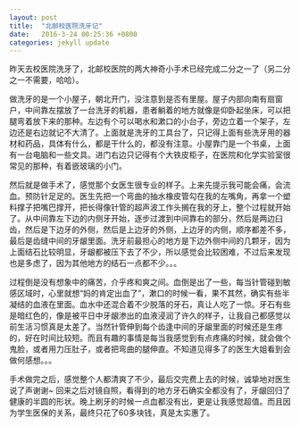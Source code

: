 ```yaml
---
layout: post
title:  "北邮校医院洗牙记"
date:   2016-3-24 00:25:36 +0800
categories: jekyll update
---
```

昨天去校医院洗牙了，北邮校医院的两大神奇小手术已经完成二分之一了（另二分之一不需要，哈哈）。

做洗牙的是一个小屋子，朝北开门，没注意到是否有里屋。屋子内部向南有扇窗户，中间靠左摆放了一台洗牙的机器，患者躺着的地方就像是仰卧起坐床，可以把腿弯着放下来的那种。左边有个可以喝水和漱口的小台子，旁边立着一个架子，左边还是右边就记不大清了。上面就是洗牙的工具台了，只记得上面有些洗牙用的器材和药品，具体有什么，都是干什么的，都没有注意。小屋靠门是一个书桌，上面有一台电脑和一些文具。进门右边只记得有个大铁皮柜子，在医院和化学实验室很常见的那种，有着嵌玻璃的小门。

然后就是做手术了，感觉那个女医生很专业的样子。上来先提示我可能会痛，会流血。预防针足足的。医生先把一个弯曲的抽水橡皮管勾在我的左嘴角，再拿一个塑料撑子把嘴巴撑开，把长得像针管的超声波工作头搁在我的牙上，整个过程就开始了。从中间靠左下边的内侧牙开始，逐步过渡到中间靠右的部分，然后是两边臼齿，然后是下边牙的外侧，然后是上边牙的外侧，上边牙的内侧，顺序都差不多，最后是齿缝中间的牙龈里面。洗牙前最担心的地方是下边外侧中间的几颗牙，因为上面结石比较明显，牙龈都被压下去了不少，所以感觉会比较困难，不过后来发现也是多虑了，因为其他地方的结石一点都不少。。。

过程倒是没有想象中的痛苦，介乎疼和爽之间。血倒是出了一些，每当针管碰到敏感区域时，心里就想“妈的肯定出血了”，漱口的时候一看，果不其然，确实有些半凝结的血液在里面。血水中还混合着不少脱落的牙石，真让人吃了一惊。牙石有些是暗红色的，像是被平日中牙龈渗出的血液浸润了许久的样子，让我自己都感觉以前生活习惯真是太差了。当然针管伸到每个齿逢中间的牙龈里面的时候还是生疼的，好在时间比较短。而且有趣的事情是每当我感觉到有点疼痛的时候，就会做个鬼脸，或者用力压肚子，或者把弯曲的腿伸直。不知道见得多了的医生大姐看到会做何感想。。。

手术做完之后，感觉整个人都清爽了不少，最后交完费上去的时候，诚挚地对医生说了声谢谢~ 回来之后对镜自照，看得到的地方牙石确实全都没有了，牙龈回归了健康的半圆的形状。晚上刷牙的时候一点血都没有出，更是让我感觉超值。而且因为学生医保的关系，最终只花了60多块钱，真是太实惠了。

